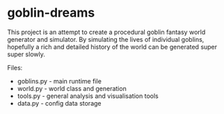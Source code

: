 # goblin-dreams

This project is an attempt to create a procedural goblin fantasy world generator and simulator. By simulating the lives of individual goblins, hopefully a rich and detailed history of the world can be generated super super slowly.

Files:

- goblins.py - main runtime file
- world.py - world class and generation
- tools.py - general analysis and visualisation tools
- data.py - config data storage
